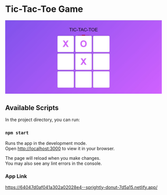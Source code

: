 # Tic-Tac-Toe Game

<img src="tictactoe.jpg"></img>
## Available Scripts

In the project directory, you can run:

### `npm start`

Runs the app in the development mode.\
Open [http://localhost:3000](http://localhost:3000) to view it in your browser.

The page will reload when you make changes.\
You may also see any lint errors in the console.

### App Link
https://64047d0af041a302a02028e4--sprightly-donut-7d5a15.netlify.app/
